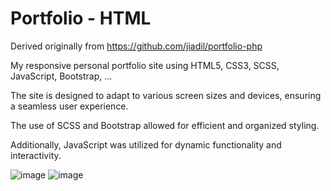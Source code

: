 # Portfolio - HTML
Derived originally from https://github.com/jiadil/portfolio-php

My responsive personal portfolio site using HTML5, CSS3, SCSS, JavaScript, Bootstrap, ... 

The site is designed to adapt to various screen sizes and devices, ensuring a seamless user experience. 

The use of SCSS and Bootstrap allowed for efficient and organized styling.

Additionally, JavaScript was utilized for dynamic functionality and interactivity.

![image](https://user-images.githubusercontent.com/105253900/226490069-fbf2d590-c6a9-45ac-acf6-7e6d64499da6.png)
![image](https://user-images.githubusercontent.com/105253900/226490116-f0ac9abd-e987-4588-87c5-c596c5087fac.png)
